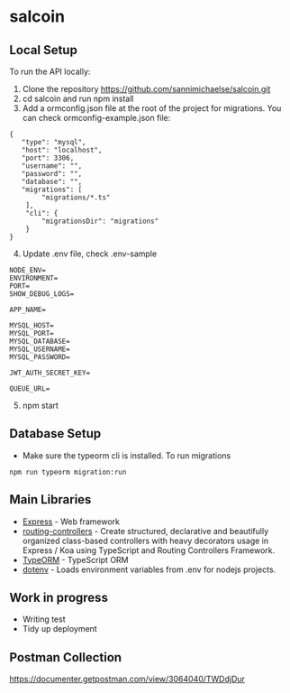 # salcoin

## Local Setup

To run the API locally:

1. Clone the repository https://github.com/sannimichaelse/salcoin.git
2. cd salcoin and run npm install
3. Add a ormconfig.json file at the root of the project for migrations. You can check ormconfig-example.json file:

```
{
   "type": "mysql",
   "host": "localhost",
   "port": 3306,
   "username": "",
   "password": "",
   "database": "",
   "migrations": [
        "migrations/*.ts"
    ],
    "cli": {
        "migrationsDir": "migrations"
    }
}
```
4. Update .env file, check .env-sample
```
NODE_ENV=
ENVIRONMENT=
PORT=
SHOW_DEBUG_LOGS=

APP_NAME=

MYSQL_HOST=
MYSQL_PORT=
MYSQL_DATABASE=
MYSQL_USERNAME=
MYSQL_PASSWORD=

JWT_AUTH_SECRET_KEY=

QUEUE_URL=

```
5. npm start

## Database Setup
- Make sure the typeorm cli is installed. To run migrations
```
npm run typeorm migration:run 
```

## Main Libraries

- [Express](http://expressjs.com/) - Web framework
- [routing-controllers](https://github.com/typestack/routing-controllers) - Create structured, declarative and beautifully organized class-based controllers with heavy decorators usage in Express / Koa using TypeScript and Routing Controllers Framework.
- [TypeORM](https://github.com/typeorm/typeorm) - TypeScript ORM
- [dotenv](https://github.com/motdotla/dotenv) - Loads environment variables from .env for nodejs projects.

## Work in progress
- Writing test
- Tidy up deployment
## Postman Collection
https://documenter.getpostman.com/view/3064040/TWDdjDur

